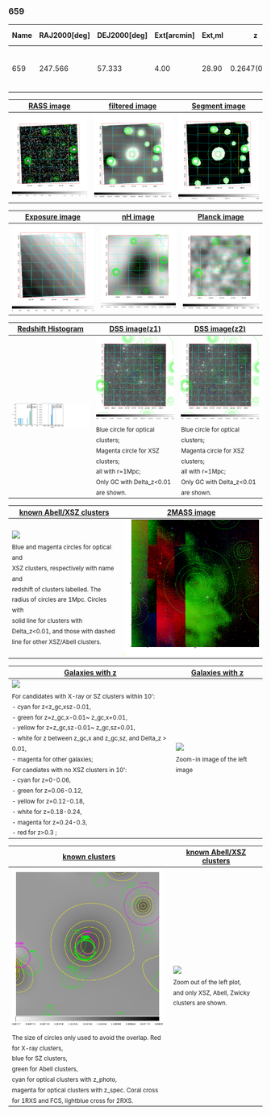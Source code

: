 <div STYLE="page-break-after: always;"></div>

### 659

|Name|RAJ2000[deg]|DEJ2000[deg] |Ext[arcmin]| Ext,ml | z | z_src| C|GC(XSZ,Delta_z<0.01)| GC(OPT,Delta_z<0.01)|GC| R_sig[arcmin] | R500[arcmin] | R500[Mpc]| CRsig[c/s] | CR500[c/s] |L500[1E44 erg/s]|F500[1E-12 erg/s/cm^2]| M500[1E14 Msun]|Tx[keV]|Cnt_sig|Beta|Rc[arcmin]|Comment|Alias|
|---|---|---|---|---|---|------|---|--------|---------|----------|---|---|---|---|---|---|---|---|---|---|---|---|---|---|
|659| 247.566| 57.333| 4.00| 28.90| 0.2647(0.000)| z_xsz| B| F20, SPI| -| C, F20, N, SPI, W| 26.181| 3.907| 0.956| 0.057(0.035)| 0.050(0.030)| 2.176(1.475)| 1.005(0.681)| 3.25(1.05)| 4.83(1.00)| 40.8| 0.899(-0.115+0.073)| 5.135(-0.806+0.595)| -| t194|

|[RASS image](../image/659/659_img.pdf)|[filtered image](../image/659/659_fil.pdf)|[Segment image](../image/659/659_seg.pdf)|
|-------------------|--------------------|-------------------|
| <img src="../image/659/659_img.png" width="300">  | <img src="../image/659/659_fil.png" width="300">   | <img src="../image/659/659_seg.png" width="300">  |

|[Exposure image](../image/659/659_mex.pdf)| [nH image](../image/659/659_nh.pdf)| [Planck image](../image/659/659_p.pdf)|
|-------------------|--------------------|-------------------|
|<img src="../image/659/659_mex.png" width="300">   | <img src="../image/659/659_nh.png" width="300">    | <img src="../image/659/659_p.png" width="300"> |

|[Redshift Histogram](../image/659/659_zg.pdf) | [DSS image(z1)](../image/659/659_dss_z1.pdf)      |  [DSS image(z2)](../image/659/659_dss_z2.pdf)    |
|-------------------|--------------------|-------------------|
|<img src="../image/659/659_zg.png" width="300"> |<img src="../image/659/659_dss_z1.png" width="300"> <sub><br>Blue circle for optical clusters; <br>Magenta circle for XSZ clusters; <br>all with r=1Mpc; <br>Only GC with Delta_z<0.01 are shown. </sub>| <img src="../image/659/659_dss_z2.png" width="300"><sub><br>Blue circle for optical clusters; <br>Magenta circle for XSZ clusters; <br>all with r=1Mpc; <br>Only GC with Delta_z<0.01 are shown. </sub> |

|[known Abell/XSZ clusters](../image/659/659_m.pdf) | [2MASS image](../image/659/659_2mass.pdf)      |
|-------------------|-------------------|
|<img src=../image/659/659_m.png width="300"> <br><sub>Blue and magenta circles for optical and <br>XSZ clusters, respectively with name and <br>redshift of clusters labelled. The <br>radius of circles are 1Mpc. Circles with <br>solid line for clusters with <br>Delta_z<0.01, and those with dashed <br>line for other XSZ/Abell clusters.        </sub>|<img src="../image/659/659_2mass.png" width="300">  |

|[Galaxies with z](../image/659/659_opt_ned.pdf) |[Galaxies with z](../image/659/659_opt_ned_zoom.pdf) |
|-------------------|-------------------|
| <img src=../image/659/659_opt_ned.png width="300"> <br><sub> For candidates with X-ray or SZ clusters within 10': <br> - cyan for z<z_gc,xsz-0.01, <br> - green for z=z_gc,x-0.01~ z_gc,x+0.01, <br> - yellow for z=z_gc,sz-0.01~ z_gc,sz+0.01, <br> - white for z between z_gc,x and z_gc,sz, and Delta_z > 0.01, <br> - magenta for other galaxies; <br>For candiates with no XSZ clusters in 10': <br> - cyan for z=0-0.06, <br> - green for z=0.06-0.12, <br> - yellow for z=0.12-0.18, <br> - white for z=0.18-0.24, <br> - magenta for z=0.24-0.3, <br> - red for z>0.3 ;  </sub>|<img src=../image/659/659_opt_ned_zoom.png width="300">  <br><sub> Zoom-in image of the left image</sub>|

|[known clusters](../image/659/659_gc.pdf) |[known Abell/XSZ clusters](../image/659/659_gc_large.pdf) |
|-------------------|-------------------|
| <img src=../image/659/659_gc.png width="300"> <br><sub> The size of circles only used to avoid the overlap. Red for X-ray clusters, <br> blue for SZ clusters, <br> green for Abell clusters, <br> cyan for optical clusters with z_photo, <br> magenta for optical clusters with z_spec. Coral cross for 1RXS and FCS, lightblue cross for 2RXS. </sub>|<img src=../image/659/659_gc_large.png width="300"> <br><sub> Zoom out of the left plot, <br> and only XSZ, Abell, Zwicky clusters are shown. </sub> |



